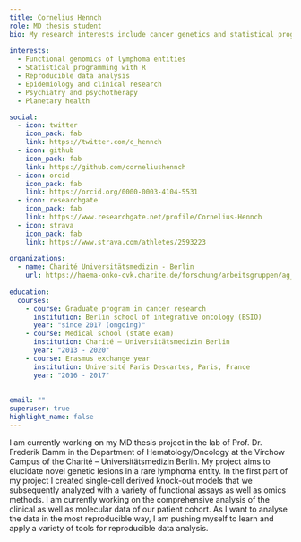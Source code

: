 ```yaml
---
title: Cornelius Hennch
role: MD thesis student
bio: My research interests include cancer genetics and statistical programming with R.
  
interests:
  - Functional genomics of lymphoma entities
  - Statistical programming with R
  - Reproducible data analysis
  - Epidemiology and clinical research
  - Psychiatry and psychotherapy
  - Planetary health

social:
  - icon: twitter
    icon_pack: fab
    link: https://twitter.com/c_hennch
  - icon: github
    icon_pack: fab
    link: https://github.com/corneliushennch
  - icon: orcid
    icon_pack: fab
    link: https://orcid.org/0000-0003-4104-5531
  - icon: researchgate
    icon_pack: fab
    link: https://www.researchgate.net/profile/Cornelius-Hennch
  - icon: strava
    icon_pack: fab
    link: https://www.strava.com/athletes/2593223
 
organizations:
  - name: Charité Universitätsmedizin - Berlin
    url: https://haema-onko-cvk.charite.de/forschung/arbeitsgruppen/ag_damm/
    
education:
  courses:
    - course: Graduate program in cancer research
      institution: Berlin school of integrative oncology (BSIO)
      year: "since 2017 (ongoing)"
    - course: Medical school (state exam)
      institution: Charité – Universitätsmedizin Berlin
      year: "2013 - 2020"
    - course: Erasmus exchange year
      institution: Université Paris Descartes, Paris, France
      year: "2016 - 2017"
    
    
email: ""
superuser: true
highlight_name: false
---
```

I am currently working on my MD thesis project in the lab of Prof. Dr. Frederik Damm in the Department of Hematology/Oncology at the Virchow Campus of the Charité – Universitätsmedizin Berlin. My project aims to elucidate novel genetic lesions in a rare lymphoma entity. In the first part of my project I created single-cell derived knock-out models that we subsequently analyzed with a variety of functional assays as well as omics methods. I am currently working on the comprehensive analysis of the clinical as well as molecular data of our patient cohort. As I want to analyse the data in the most reproducible way, I am pushing myself to learn and apply a variety of tools for reproducible data analysis.
